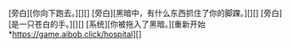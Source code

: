 [旁白][你向下跑去。][][]
[旁白][黑暗中，有什么东西抓住了你的脚踝。][][]
[旁白][是一只苍白的手。][][]
[系统][你被拖入了黑暗。][重新开始*https://game.aibob.click/hospital][]